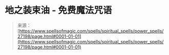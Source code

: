 <!--yml

category: 未分类

date: 2024-06-12 19:16:00

-->

# 地之装束油 - 免费魔法咒语

> 来源：[https://www.spellsofmagic.com/spells/spiritual_spells/power_spells/27198/page.html#0001-01-01](https://www.spellsofmagic.com/spells/spiritual_spells/power_spells/27198/page.html#0001-01-01)
